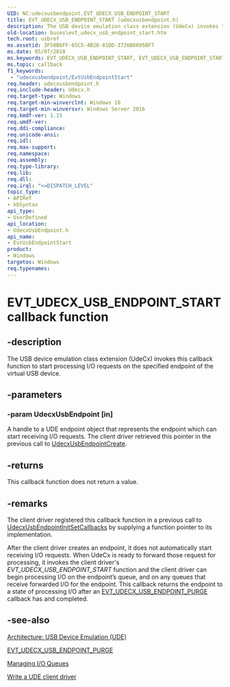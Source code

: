 ```yaml
---
UID: NC:udecxusbendpoint.EVT_UDECX_USB_ENDPOINT_START
title: EVT_UDECX_USB_ENDPOINT_START (udecxusbendpoint.h)
description: The USB device emulation class extension (UdeCx) invokes this callback function to start processing I/O requests on the specified endpoint of the virtual USB device.
old-location: buses\evt_udecx_usb_endpoint_start.htm
tech.root: usbref
ms.assetid: 3F58B6FF-65C5-4B28-81DD-3726B6695BF7
ms.date: 05/07/2018
ms.keywords: EVT_UDECX_USB_ENDPOINT_START, EVT_UDECX_USB_ENDPOINT_START callback, EvtUsbEndpointStart, EvtUsbEndpointStart callback function [Buses], buses.evt_udecx_usb_endpoint_start, udecxusbendpoint/EvtUsbEndpointStart
ms.topic: callback
f1_keywords:
 - "udecxusbendpoint/EvtUsbEndpointStart"
req.header: udecxusbendpoint.h
req.include-header: Udecx.h
req.target-type: Windows
req.target-min-winverclnt: Windows 10
req.target-min-winversvr: Windows Server 2016
req.kmdf-ver: 1.15
req.umdf-ver: 
req.ddi-compliance: 
req.unicode-ansi: 
req.idl: 
req.max-support: 
req.namespace: 
req.assembly: 
req.type-library: 
req.lib: 
req.dll: 
req.irql: "<=DISPATCH_LEVEL"
topic_type:
- APIRef
- kbSyntax
api_type:
- UserDefined
api_location:
- UdecxUsbEndpoint.h
api_name:
- EvtUsbEndpointStart
product:
- Windows
targetos: Windows
req.typenames: 
---
```


# EVT_UDECX_USB_ENDPOINT_START callback function


## -description


The USB device emulation class extension (UdeCx) invokes this callback function to start processing I/O requests on the specified endpoint of the virtual USB device.


## -parameters




### -param UdecxUsbEndpoint [in]

A handle to a UDE endpoint object that represents the endpoint which can start receiving I/O requests. The client driver retrieved this pointer in the previous call to <a href="https://docs.microsoft.com/windows-hardware/drivers/ddi/content/udecxusbendpoint/nf-udecxusbendpoint-udecxusbendpointcreate">UdecxUsbEndpointCreate</a>.


## -returns



This callback function does not return a value.




## -remarks



The client driver registered this callback function in a previous call to <a href="https://docs.microsoft.com/windows-hardware/drivers/ddi/content/udecxusbendpoint/nf-udecxusbendpoint-udecxusbendpointinitsetcallbacks">UdecxUsbEndpointInitSetCallbacks</a> by supplying a function pointer to its implementation.

After the client driver creates an endpoint, it does not automatically start receiving I/O requests. When UdeCx is ready to forward those request for processing, it invokes the client driver's <i>EVT_UDECX_USB_ENDPOINT_START</i> function and the client driver can begin processing I/O on the endpoint’s queue, and on any queues that receive forwarded I/O for the endpoint. This callback returns the endpoint to a state of processing I/O after an <a href="https://docs.microsoft.com/windows-hardware/drivers/ddi/content/udecxusbendpoint/nc-udecxusbendpoint-evt_udecx_usb_endpoint_purge">EVT_UDECX_USB_ENDPOINT_PURGE</a> callback has and completed.





## -see-also




<a href="https://docs.microsoft.com/windows-hardware/drivers/usbcon/">Architecture: USB Device Emulation (UDE)</a>



<a href="https://docs.microsoft.com/windows-hardware/drivers/ddi/content/udecxusbendpoint/nc-udecxusbendpoint-evt_udecx_usb_endpoint_purge">EVT_UDECX_USB_ENDPOINT_PURGE</a>



<a href="https://docs.microsoft.com/windows-hardware/drivers/wdf/managing-i-o-queues">Managing I/O Queues</a>



<a href="https://docs.microsoft.com/windows-hardware/drivers/usbcon/">Write a UDE client driver</a>
 

 

